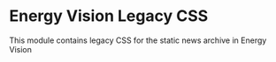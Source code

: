 # Energy Vision Legacy CSS

This module contains legacy CSS for the static news archive in Energy Vision
